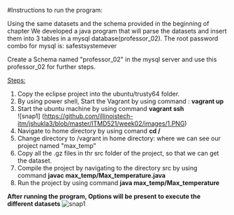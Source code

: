 #Instructions to run the program:

Using the same datasets and the schema provided in the beginning of chapter 
We developed a java program that will parse the datasets and insert them into 3 tables in a mysql database(professor_02).
The root password combo for mysql is: safestsystemever

Create a Schema named "professor_02" in the mysql server and use this professor_02 for further steps.

<Steps:>
1. Copy the eclipse project into the ubuntu/trusty64 folder.<br>
2. By using power shell, Start the Vagrant by using command : <b>vagrant up</b><br>
3. Start the ubuntu machine by using command <b>vagrant ssh</b><br>
![snap1] (https://github.com/illinoistech-itm/jshukla3/blob/master/ITMD521/week02/images/1.PNG)
4. Navigate to home directory by using comand <b>cd / </b><br>
5. Change directory to /vagrant in home directory: where we can see our project named "max_temp"<br>
6. Copy all the .gz files in thr src folder of the project, so that we can get the dataset.<br>
7. Compile the project by navigating to the directory src by using command <b>javac max_temp/Max_temperature.java</b><br>
8. Run the project by using command <b>java max_temp/Max_temperature</b><br>

<b>After running the program, Options will be present to execute the different datasets</b>
![snap1](https://github.com/illinoistech-itm/jshukla3/blob/master/ITMD521/week02/images/3.PNG)
